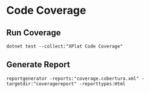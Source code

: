 # Code Coverage

## Run Coverage

```
dotnet test --collect:"XPlat Code Coverage"
```

## Generate Report

```
reportgenerator -reports:"coverage.cobertura.xml" -targetdir:"coveragereport" -reporttypes:Html
```